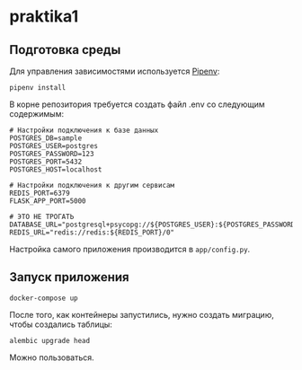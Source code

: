 # praktika1

## Подготовка среды

Для управления зависимостями используется [Pipenv](https://pipenv.pypa.io/en/latest/):
```shell
pipenv install
```

В корне репозитория требуется создать файл .env со следующим содержимым:

```dotenv
# Настройки подключения к базе данных
POSTGRES_DB=sample
POSTGRES_USER=postgres
POSTGRES_PASSWORD=123
POSTGRES_PORT=5432
POSTGRES_HOST=localhost

# Настройки подключения к другим сервисам
REDIS_PORT=6379
FLASK_APP_PORT=5000

# ЭТО НЕ ТРОГАТЬ
DATABASE_URL="postgresql+psycopg://${POSTGRES_USER}:${POSTGRES_PASSWORD}@${POSTGRES_HOST}:${POSTGRES_PORT}/${POSTGRES_DB}"
REDIS_URL="redis://redis:${REDIS_PORT}/0"
```

Настройка самого приложения производится в `app/config.py`.

## Запуск приложения

```shell
docker-compose up
```

После того, как контейнеры запустились, нужно создать миграцию, чтобы создались таблицы:

```shell
alembic upgrade head
```

Можно пользоваться.